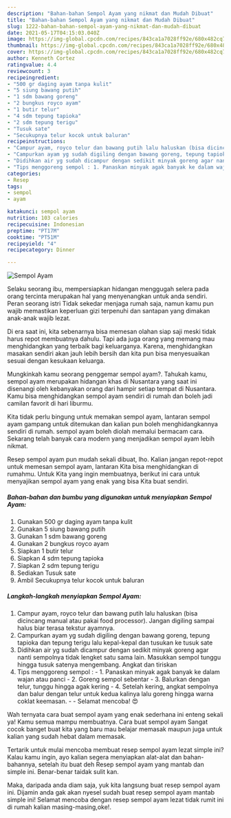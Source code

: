 ```yaml
---
description: "Bahan-bahan Sempol Ayam yang nikmat dan Mudah Dibuat"
title: "Bahan-bahan Sempol Ayam yang nikmat dan Mudah Dibuat"
slug: 1222-bahan-bahan-sempol-ayam-yang-nikmat-dan-mudah-dibuat
date: 2021-05-17T04:15:03.040Z
image: https://img-global.cpcdn.com/recipes/843ca1a7028ff92e/680x482cq70/sempol-ayam-foto-resep-utama.jpg
thumbnail: https://img-global.cpcdn.com/recipes/843ca1a7028ff92e/680x482cq70/sempol-ayam-foto-resep-utama.jpg
cover: https://img-global.cpcdn.com/recipes/843ca1a7028ff92e/680x482cq70/sempol-ayam-foto-resep-utama.jpg
author: Kenneth Cortez
ratingvalue: 4.4
reviewcount: 3
recipeingredient:
- "500 gr daging ayam tanpa kulit"
- "5 siung bawang putih"
- "1 sdm bawang goreng"
- "2 bungkus royco ayam"
- "1 butir telur"
- "4 sdm tepung tapioka"
- "2 sdm tepung terigu"
- "Tusuk sate"
- "Secukupnya telur kocok untuk baluran"
recipeinstructions:
- "Campur ayam, royco telur dan bawang putih lalu haluskan (bisa dicincang manual atau pakai food processor). Jangan digiling sampai halus biar terasa tekstur ayamnya."
- "Campurkan ayam yg sudah digiling dengan bawang goreng, tepung tapioka dan tepung terigu lalu kepal-kepal dan tusukan ke tusuk sate"
- "Didihkan air yg sudah dicampur dengan sedikit minyak goreng agar nanti sempolnya tidak lengket satu sama lain. Masukkan sempol tunggu hingga tusuk satenya mengembang. Angkat dan tiriskan"
- "Tips menggoreng sempol : 1. Panaskan minyak agak banyak ke dalam wajan atau panci 2. Goreng sempol sebentar 3. Balurkan dengan telur, tunggu hingga agak kering 4. Setelah kering, angkat sempolnya dan balur dengan telur untuk kedua kalinya lalu goreng hingga warna coklat keemasan.  Selamat mencoba! 😍"
categories:
- Resep
tags:
- sempol
- ayam

katakunci: sempol ayam 
nutrition: 103 calories
recipecuisine: Indonesian
preptime: "PT17M"
cooktime: "PT51M"
recipeyield: "4"
recipecategory: Dinner

---
```



![Sempol Ayam](https://img-global.cpcdn.com/recipes/843ca1a7028ff92e/680x482cq70/sempol-ayam-foto-resep-utama.jpg)

Selaku seorang ibu, mempersiapkan hidangan menggugah selera pada orang tercinta merupakan hal yang menyenangkan untuk anda sendiri. Peran seorang istri Tidak sekedar menjaga rumah saja, namun kamu pun wajib memastikan keperluan gizi terpenuhi dan santapan yang dimakan anak-anak wajib lezat.

Di era  saat ini, kita sebenarnya bisa memesan olahan siap saji meski tidak harus repot membuatnya dahulu. Tapi ada juga orang yang memang mau menghidangkan yang terbaik bagi keluarganya. Karena, menghidangkan masakan sendiri akan jauh lebih bersih dan kita pun bisa menyesuaikan sesuai dengan kesukaan keluarga. 



Mungkinkah kamu seorang penggemar sempol ayam?. Tahukah kamu, sempol ayam merupakan hidangan khas di Nusantara yang saat ini disenangi oleh kebanyakan orang dari hampir setiap tempat di Nusantara. Kamu bisa menghidangkan sempol ayam sendiri di rumah dan boleh jadi camilan favorit di hari liburmu.

Kita tidak perlu bingung untuk memakan sempol ayam, lantaran sempol ayam gampang untuk ditemukan dan kalian pun boleh menghidangkannya sendiri di rumah. sempol ayam boleh diolah memalui bermacam cara. Sekarang telah banyak cara modern yang menjadikan sempol ayam lebih nikmat.

Resep sempol ayam pun mudah sekali dibuat, lho. Kalian jangan repot-repot untuk memesan sempol ayam, lantaran Kita bisa menghidangkan di rumahmu. Untuk Kita yang ingin membuatnya, berikut ini cara untuk menyajikan sempol ayam yang enak yang bisa Kita buat sendiri.

<!--inarticleads1-->

##### Bahan-bahan dan bumbu yang digunakan untuk menyiapkan Sempol Ayam:

1. Gunakan 500 gr daging ayam tanpa kulit
1. Gunakan 5 siung bawang putih
1. Gunakan 1 sdm bawang goreng
1. Gunakan 2 bungkus royco ayam
1. Siapkan 1 butir telur
1. Siapkan 4 sdm tepung tapioka
1. Siapkan 2 sdm tepung terigu
1. Sediakan Tusuk sate
1. Ambil Secukupnya telur kocok untuk baluran




<!--inarticleads2-->

##### Langkah-langkah menyiapkan Sempol Ayam:

1. Campur ayam, royco telur dan bawang putih lalu haluskan (bisa dicincang manual atau pakai food processor). Jangan digiling sampai halus biar terasa tekstur ayamnya.
1. Campurkan ayam yg sudah digiling dengan bawang goreng, tepung tapioka dan tepung terigu lalu kepal-kepal dan tusukan ke tusuk sate
1. Didihkan air yg sudah dicampur dengan sedikit minyak goreng agar nanti sempolnya tidak lengket satu sama lain. Masukkan sempol tunggu hingga tusuk satenya mengembang. Angkat dan tiriskan
1. Tips menggoreng sempol : - 1. Panaskan minyak agak banyak ke dalam wajan atau panci - 2. Goreng sempol sebentar - 3. Balurkan dengan telur, tunggu hingga agak kering - 4. Setelah kering, angkat sempolnya dan balur dengan telur untuk kedua kalinya lalu goreng hingga warna coklat keemasan. -  - Selamat mencoba! 😍




Wah ternyata cara buat sempol ayam yang enak sederhana ini enteng sekali ya! Kamu semua mampu membuatnya. Cara buat sempol ayam Sangat cocok banget buat kita yang baru mau belajar memasak maupun juga untuk kalian yang sudah hebat dalam memasak.

Tertarik untuk mulai mencoba membuat resep sempol ayam lezat simple ini? Kalau kamu ingin, ayo kalian segera menyiapkan alat-alat dan bahan-bahannya, setelah itu buat deh Resep sempol ayam yang mantab dan simple ini. Benar-benar taidak sulit kan. 

Maka, daripada anda diam saja, yuk kita langsung buat resep sempol ayam ini. Dijamin anda gak akan nyesel sudah buat resep sempol ayam mantab simple ini! Selamat mencoba dengan resep sempol ayam lezat tidak rumit ini di rumah kalian masing-masing,oke!.

